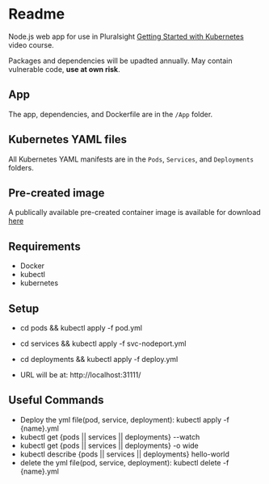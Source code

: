 # Readme

Node.js web app for use in Pluralsight [Getting Started with Kubernetes](https://app.pluralsight.com/library/courses/getting-started-kubernetes/table-of-contents) video course.

Packages and dependencies will be upadted annually. May contain vulnerable code, **use at own risk**.

## App

The app, dependencies, and Dockerfile are in the `/App` folder.

## Kubernetes YAML files

All Kubernetes YAML manifests are in the `Pods`, `Services`, and `Deployments` folders.

## Pre-created image

A publically available pre-created container image is available for download [here](https://hub.docker.com/repository/docker/nigelpoulton/getting-started-k8s)

## Requirements
- Docker
- kubectl
- kubernetes

## Setup
- cd pods && kubectl apply -f pod.yml
- cd services && kubectl apply -f svc-nodeport.yml
- cd deployments && kubectl apply -f deploy.yml

- URL will be at: http://localhost:31111/

## Useful Commands
- Deploy the yml file(pod, service, deployment): kubectl apply -f {name}.yml
- kubectl get {pods || services || deployments} --watch
- kubectl get {pods || services || deployments} -o wide
- kubectl describe {pods || services || deployments} hello-world
- delete the yml file(pod, service, deployment): kubectl delete -f {name}.yml
